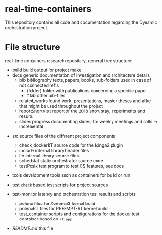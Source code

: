# real-time-containers #

This repository contains all code and documentation regarding the Dynamic orchestration project.

# File structure #

real-time containers research repository, general tree structure:


- build build output for project make
- docs generic documentation of investigation and architecture details
	- bib bibliography texts, papers, books, sub-folders used in case of not connected ref's
    	* (folder) folder with publications concerning a specific paper
    	* _*.bib_ other bib-files    	
   	* related_works found work, presentations, master theses and alike that might be used throughout the project
	* reportShortVisit report of the 2018 short stay, experiments and results
	* slides progress documenting slides; for weekly meetings and calls -> incremental

* src source files of the different project components
    * check_dockerRT source code for the Icinga2 plugin
    * include internal library header files
    * lib internal library source files
	* schedstat static orchestrator source code
    * testPosix test program to test OS features, see docs

* tools development tools such as containers for build or run
* test `check` based test scripts for project sources

* test-monitor latency and orchestration test results and scripts
	* polena files for Xenomai3 kernel build
	* polenaRT files for PREEMPT-RT kernel build
	* test_container scripts and configurations for the docker test container based on `rt-app`

* _README.md_ this file
